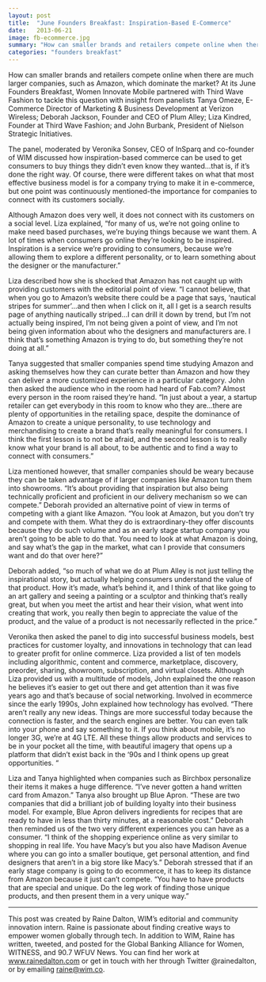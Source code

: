 ```yaml
---
layout: post
title:  "June Founders Breakfast: Inspiration-Based E-Commerce"
date:   2013-06-21
image: fb-ecommerce.jpg
summary: "How can smaller brands and retailers compete online when there are much larger companies, such as Amazon, which dominate the market? At its June Founders Breakfast, Women Innovate Mobile partnered with Third Wave Fashion to tackle this question with insight from panelists Tanya Omeze, E-Commerce Director of Marketing & Business Development at Verizon Wireless; Deborah Jackson, Founder and CEO of Plum Alley; Liza Kindred, Founder at Third Wave Fashion; and John Burbank, President of Nielson Strategic Initiatives."
categories: "founders breakfast"
---
```


How can smaller brands and retailers compete online when there are much larger companies, such as Amazon, which dominate the market? At its June Founders Breakfast, Women Innovate Mobile partnered with Third Wave Fashion to tackle this question with insight from panelists Tanya Omeze, E-Commerce Director of Marketing & Business Development at Verizon Wireless; Deborah Jackson, Founder and CEO of Plum Alley; Liza Kindred, Founder at Third Wave Fashion; and John Burbank, President of Nielson Strategic Initiatives.

The panel, moderated by Veronika Sonsev, CEO of InSparq and co-founder of WIM discussed how inspiration-based commerce can be used to get consumers to buy things they didn’t even know they wanted…that is, if it’s done the right way.  Of course, there were different takes on what that most effective business model is for a company trying to make it in e-commerce, but one point was continuously mentioned-the importance for companies to connect with its customers socially.

Although Amazon does very well, it does not connect with its customers on a social level. Liza explained, “for many of us, we’re not going online to make need based purchases, we’re buying things because we want them. A lot of times when consumers go online they’re looking to be inspired. Inspiration is a service we’re providing to consumers, because we’re allowing them to explore a different personality, or to learn something about the designer or the manufacturer.”

Liza described how she is shocked that Amazon has not caught up with providing customers with the editorial point of view. “I cannot believe, that when you go to Amazon’s website there could be a page that says, ‘nautical stripes for summer’…and then when I click on it, all I get is a search results page of anything nautically striped…I can drill it down by trend, but I’m not actually being inspired, I’m not being given a point of view, and I’m not being given information about who the designers and manufacturers are. I think that’s something Amazon is trying to do, but something they’re not doing at all.”



Tanya suggested that smaller companies spend time studying Amazon and asking themselves how they can curate better than Amazon and how they can deliver a more customized experience in a particular category. John then asked the audience who in the room had heard of Fab.com? Almost every person in the room raised they’re hand. “In just about a year, a startup retailer can get everybody in this room to know who they are…there are plenty of opportunities in the retailing space, despite the dominance of Amazon to create a unique personality, to use technology and merchandising to create a brand that’s really meaningful for consumers. I think the first lesson is to not be afraid, and the second lesson is to really know what your brand is all about, to be authentic and to find a way to connect with consumers.”



Liza mentioned however, that smaller companies should be weary because they can be taken advantage of if larger companies like Amazon turn them into showrooms. “It’s about providing that inspiration but also being technically proficient and proficient in our delivery mechanism so we can compete.” Deborah provided an alternative point of view in terms of competing with a giant like Amazon. “You look at Amazon, but you don’t try and compete with them. What they do is extraordinary-they offer discounts because they do such volume and as an early stage startup company you aren’t going to be able to do that. You need to look at what Amazon is doing, and say what’s the gap in the market, what can I provide that consumers want and do that over here?”



Deborah added, “so much of what we do at Plum Alley is not just telling the inspirational story, but actually helping consumers understand the value of that product. How it’s made, what’s behind it, and I think of that like going to an art gallery and seeing a painting or a sculptor and thinking that’s really great, but when you meet the artist and hear their vision, what went into creating that work, you really then begin to appreciate the value of the product, and the value of a product is not necessarily reflected in the price.”



Veronika then asked the panel to dig into successful business models, best practices for customer loyalty, and innovations in technology that can lead to greater profit for online commerce. Liza provided a list of ten models including algorithmic, content and commerce, marketplace, discovery, preorder, sharing, showroom, subscription, and virtual closets.  Although Liza provided us with a multitude of models, John explained the one reason he believes it’s easier to get out there and get attention than it was five years ago and that’s because of social networking. Involved in ecommerce since the early 1990s, John explained how technology has evolved. “There aren’t really any new ideas. Things are more successful today because the connection is faster, and the search engines are better. You can even talk into your phone and say something to it. If you think about mobile, it’s no longer 3G, we’re at 4G LTE. All these things allow products and services to be in your pocket all the time, with beautiful imagery that opens up a platform that didn’t exist back in the ‘90s and I think opens up great opportunities. “



Liza and Tanya highlighted when companies such as Birchbox personalize their items it makes a huge difference. “I’ve never gotten a hand written card from Amazon.” Tanya also brought up Blue Apron. “These are two companies that did a brilliant job of building loyalty into their business model. For example, Blue Apron delivers ingredients for recipes that are ready to have in less than thirty minutes, at a reasonable cost.” Deborah then reminded us of the two very different experiences you can have as a consumer. “I think of the shopping experience online as very similar to shopping in real life. You have Macy’s but you also have Madison Avenue where you can go into a smaller boutique, get personal attention, and find designers that aren’t in a big store like Macy’s.” Deborah stressed that if an early stage company is going to do ecommerce, it has to keep its distance from Amazon because it just can’t compete. “You have to have products that are special and unique. Do the leg work of finding those unique products, and then present them in a very unique way.”


 ______________________________________________________

This post was created by Raine Dalton, WIM’s editorial and community innovation intern. Raine is passionate about finding creative ways to empower women globally through tech. In addition to WIM, Raine has written, tweeted, and posted for the Global Banking Alliance for Women, WITNESS, and 90.7 WFUV News. You can find her work at www.rainedalton.com or get in touch with her through Twitter @rainedalton, or by emailing raine@wim.co.